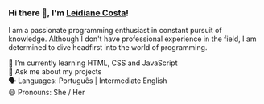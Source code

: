
### Hi there 👋, I'm [Leidiane Costa](https://www.linkedin.com/in/leidiane-costa/)! 

I am a passionate programming enthusiast in constant pursuit of knowledge. Although I don't have professional experience in the field, I am determined to dive headfirst into the world of programming.

🌱 I’m currently learning HTML, CSS and JavaScript <br/>
💬 Ask me about my projects <br/>
🗣️ Languages: Português | Intermediate English <br/>
😄 Pronouns: She / Her <br/>

